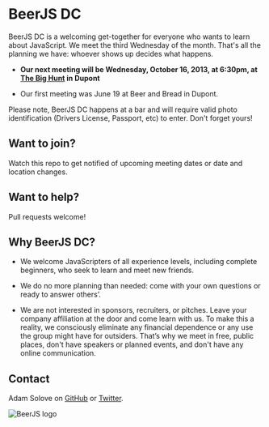 BeerJS DC
=========

BeerJS DC is a welcoming get-together for everyone who wants to learn about JavaScript. 
We meet the third Wednesday of the month. 
That's all the planning we have: whoever shows up decides what happens.

* **Our next meeting will be Wednesday, October 16, 2013, at 6:30pm, at [The Big Hunt](http://thebighunt.net/) in Dupont**

* Our first meeting was June 19 at Beer and Bread in Dupont.

Please note, BeerJS DC happens at a bar and will require valid photo identification (Drivers License, Passport, etc) to enter.  Don't forget yours!

Want to join?
-------------

Watch this repo to get notified of upcoming meeting dates or date and location changes.

Want to help?
-------------

Pull requests welcome!

Why BeerJS DC?
--------------

- We welcome JavaScripters of all experience levels, including complete beginners, who seek to learn and meet new friends. 

- We do no more planning than needed: come with your own questions or ready to answer others’. 

- We are not interested in sponsors, recruiters, or pitches. Leave your company affiliation at the door and come learn with us. To make this a reality, we consciously eliminate any financial dependence or any use the group might have for outsiders. That’s why we meet in free, public places, don't have speakers or planned events, and don't have any online communication. 

Contact
-------

Adam Solove on [GitHub](https://github.com/asolove) or [Twitter](https://twitter.com/asolove).



![BeerJS logo](https://secure.gravatar.com/avatar/43c360c53b793cfb13f77efcee3bd5cb?s=420&d=https://a248.e.akamai.net/assets.github.com%2Fimages%2Fgravatars%2Fgravatar-org-420.png)
